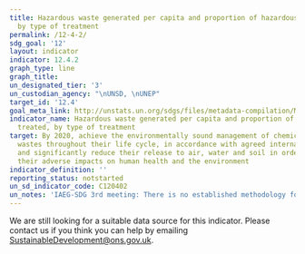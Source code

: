 ```yaml
---
title: Hazardous waste generated per capita and proportion of hazardous waste treated,
  by type of treatment
permalink: /12-4-2/
sdg_goal: '12'
layout: indicator
indicator: 12.4.2
graph_type: line
graph_title:
un_designated_tier: '3'
un_custodian_agency: "\nUNSD, \nUNEP"
target_id: '12.4'
goal_meta_link: http://unstats.un.org/sdgs/files/metadata-compilation/Metadata-Goal-12.pdf
indicator_name: Hazardous waste generated per capita and proportion of hazardous waste
  treated, by type of treatment
target: By 2020, achieve the environmentally sound management of chemicals and all
  wastes throughout their life cycle, in accordance with agreed international frameworks,
  and significantly reduce their release to air, water and soil in order to minimize
  their adverse impacts on human health and the environment
indicator_definition: ''
reporting_status: notstarted
un_sd_indicator_code: C120402
un_notes: 'IAEG-SDG 3rd meeting: There is no established methodology for the indicator'
---
```


We are still looking for a suitable data source for this indicator. Please contact us if you think you can help by emailing <a href="mailto:SustainableDevelopment@ons.gov.uk">SustainableDevelopment@ons.gov.uk</a>.


